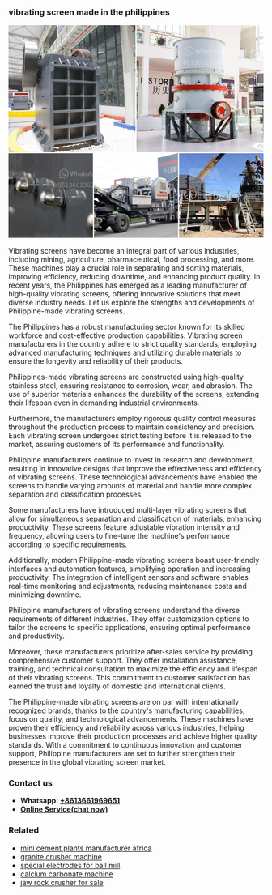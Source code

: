 <h3>vibrating screen made in the philippines</h3><img src='1708499114.jpg' alt=''><p>Vibrating screens have become an integral part of various industries, including mining, agriculture, pharmaceutical, food processing, and more. These machines play a crucial role in separating and sorting materials, improving efficiency, reducing downtime, and enhancing product quality. In recent years, the Philippines has emerged as a leading manufacturer of high-quality vibrating screens, offering innovative solutions that meet diverse industry needs. Let us explore the strengths and developments of Philippine-made vibrating screens.</p><p>The Philippines has a robust manufacturing sector known for its skilled workforce and cost-effective production capabilities. Vibrating screen manufacturers in the country adhere to strict quality standards, employing advanced manufacturing techniques and utilizing durable materials to ensure the longevity and reliability of their products.</p><p>Philippines-made vibrating screens are constructed using high-quality stainless steel, ensuring resistance to corrosion, wear, and abrasion. The use of superior materials enhances the durability of the screens, extending their lifespan even in demanding industrial environments.</p><p>Furthermore, the manufacturers employ rigorous quality control measures throughout the production process to maintain consistency and precision. Each vibrating screen undergoes strict testing before it is released to the market, assuring customers of its performance and functionality.</p><p>Philippine manufacturers continue to invest in research and development, resulting in innovative designs that improve the effectiveness and efficiency of vibrating screens. These technological advancements have enabled the screens to handle varying amounts of material and handle more complex separation and classification processes.</p><p>Some manufacturers have introduced multi-layer vibrating screens that allow for simultaneous separation and classification of materials, enhancing productivity. These screens feature adjustable vibration intensity and frequency, allowing users to fine-tune the machine's performance according to specific requirements.</p><p>Additionally, modern Philippine-made vibrating screens boast user-friendly interfaces and automation features, simplifying operation and increasing productivity. The integration of intelligent sensors and software enables real-time monitoring and adjustments, reducing maintenance costs and minimizing downtime.</p><p>Philippine manufacturers of vibrating screens understand the diverse requirements of different industries. They offer customization options to tailor the screens to specific applications, ensuring optimal performance and productivity.</p><p>Moreover, these manufacturers prioritize after-sales service by providing comprehensive customer support. They offer installation assistance, training, and technical consultation to maximize the efficiency and lifespan of their vibrating screens. This commitment to customer satisfaction has earned the trust and loyalty of domestic and international clients.</p><p>The Philippine-made vibrating screens are on par with internationally recognized brands, thanks to the country's manufacturing capabilities, focus on quality, and technological advancements. These machines have proven their efficiency and reliability across various industries, helping businesses improve their production processes and achieve higher quality standards. With a commitment to continuous innovation and customer support, Philippine manufacturers are set to further strengthen their presence in the global vibrating screen market.</p><h3>Contact us</h3><ul><li><strong>Whatsapp:&nbsp;<a href="https://wa.me/8613661969651">+8613661969651</a></strong></li><li><a href="https://swt.shibang-china.com/?git&amp;zhl&amp;vibrating screen made in the philippines"><strong>Online Service(chat now)</strong></a></li></ul><h3>Related</h3><ul><li><a href='mini cement plants manufacturer africa.md'>mini cement plants manufacturer africa</a></li><li><a href='granite crusher machine.md'>granite crusher machine</a></li><li><a href='special electrodes for ball mill.md'>special electrodes for ball mill</a></li><li><a href='calcium carbonate machine.md'>calcium carbonate machine</a></li><li><a href='jaw rock crusher for sale.md'>jaw rock crusher for sale</a></li></ul>